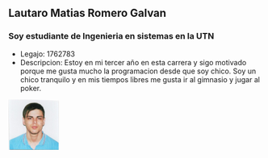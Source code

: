 ## Lautaro Matias Romero Galvan
### Soy estudiante de Ingenieria en sistemas en la UTN
- Legajo: 1762783
- Descripcion: Estoy en mi tercer año en esta carrera y sigo motivado porque me gusta mucho la programacion desde que soy chico. Soy un chico tranquilo y en mis tiempos libres me gusta ir al gimnasio y jugar al poker.

![foto personal](fotoPersonal.png)
